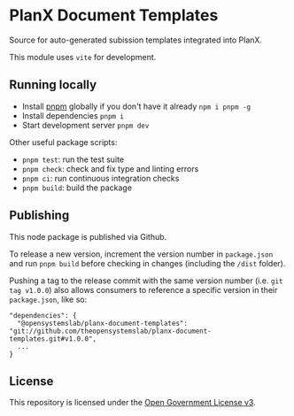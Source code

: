 # PlanX Document Templates

Source for auto-generated subission templates integrated into PlanX.

This module uses `vite` for development.

## Running locally

- Install [pnpm](https://pnpm.io) globally if you don't have it already `npm i pnpm -g`
- Install dependencies `pnpm i`
- Start development server `pnpm dev`

Other useful package scripts:

  * `pnpm test`: run the test suite
  * `pnpm check`: check and fix type and linting errors
  * `pnpm ci`: run continuous integration checks
  * `pnpm build`: build the package

## Publishing

This node package is published via Github.

To release a new version, increment the version number in `package.json` and run `pnpm build` before checking in changes (including the `/dist` folder).

Pushing a tag to the release commit with the same version number (i.e. `git tag v1.0.0`) also allows consumers to reference a specific version in their `package.json`, like so:

    "dependencies": {
      "@opensystemslab/planx-document-templates": "git://github.com/theopensystemslab/planx-document-templates.git#v1.0.0",
      ...
    }

## License

This repository is licensed under the [Open Government License v3](http://www.nationalarchives.gov.uk/doc/open-government-licence/version/3/).
